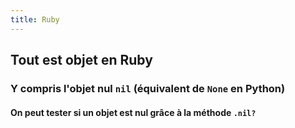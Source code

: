 ```yaml
---
title: Ruby
---
```


## **Tout est objet en Ruby**
### Y compris l'objet nul `nil` (équivalent de `None` en Python)
#### On peut tester si un objet est nul grâce à la méthode `.nil?`
####
